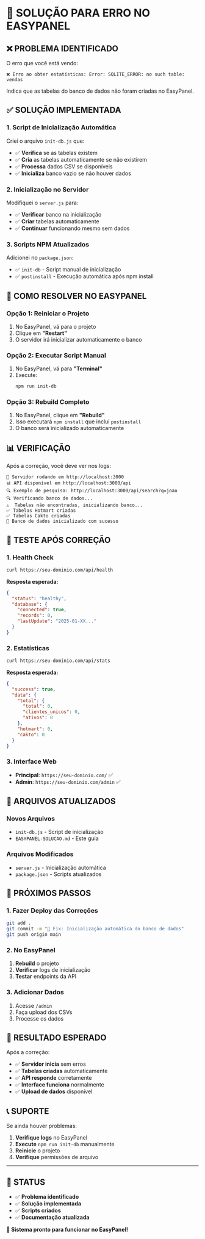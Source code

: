 # 🔧 SOLUÇÃO PARA ERRO NO EASYPANEL

## ❌ **PROBLEMA IDENTIFICADO**

O erro que você está vendo:
```
❌ Erro ao obter estatísticas: Error: SQLITE_ERROR: no such table: vendas
```

Indica que as tabelas do banco de dados não foram criadas no EasyPanel.

## ✅ **SOLUÇÃO IMPLEMENTADA**

### **1. Script de Inicialização Automática**
Criei o arquivo `init-db.js` que:
- ✅ **Verifica** se as tabelas existem
- ✅ **Cria** as tabelas automaticamente se não existirem
- ✅ **Processa** dados CSV se disponíveis
- ✅ **Inicializa** banco vazio se não houver dados

### **2. Inicialização no Servidor**
Modifiquei o `server.js` para:
- ✅ **Verificar** banco na inicialização
- ✅ **Criar** tabelas automaticamente
- ✅ **Continuar** funcionando mesmo sem dados

### **3. Scripts NPM Atualizados**
Adicionei no `package.json`:
- ✅ `init-db` - Script manual de inicialização
- ✅ `postinstall` - Execução automática após npm install

## 🚀 **COMO RESOLVER NO EASYPANEL**

### **Opção 1: Reiniciar o Projeto**
1. No EasyPanel, vá para o projeto
2. Clique em **"Restart"**
3. O servidor irá inicializar automaticamente o banco

### **Opção 2: Executar Script Manual**
1. No EasyPanel, vá para **"Terminal"**
2. Execute:
   ```bash
   npm run init-db
   ```

### **Opção 3: Rebuild Completo**
1. No EasyPanel, clique em **"Rebuild"**
2. Isso executará `npm install` que inclui `postinstall`
3. O banco será inicializado automaticamente

## 📊 **VERIFICAÇÃO**

Após a correção, você deve ver nos logs:
```
🚀 Servidor rodando em http://localhost:3000
📊 API disponível em http://localhost:3000/api
🔍 Exemplo de pesquisa: http://localhost:3000/api/search?q=joao
🔍 Verificando banco de dados...
⚠️  Tabelas não encontradas, inicializando banco...
✅ Tabelas Hotmart criadas
✅ Tabelas Cakto criadas
🎉 Banco de dados inicializado com sucesso
```

## 🧪 **TESTE APÓS CORREÇÃO**

### **1. Health Check**
```bash
curl https://seu-dominio.com/api/health
```

**Resposta esperada:**
```json
{
  "status": "healthy",
  "database": {
    "connected": true,
    "records": 0,
    "lastUpdate": "2025-01-XX..."
  }
}
```

### **2. Estatísticas**
```bash
curl https://seu-dominio.com/api/stats
```

**Resposta esperada:**
```json
{
  "success": true,
  "data": {
    "total": {
      "total": 0,
      "clientes_unicos": 0,
      "ativos": 0
    },
    "hotmart": 0,
    "cakto": 0
  }
}
```

### **3. Interface Web**
- **Principal**: `https://seu-dominio.com/` ✅
- **Admin**: `https://seu-dominio.com/admin` ✅

## 📁 **ARQUIVOS ATUALIZADOS**

### **Novos Arquivos**
- `init-db.js` - Script de inicialização
- `EASYPANEL-SOLUCAO.md` - Este guia

### **Arquivos Modificados**
- `server.js` - Inicialização automática
- `package.json` - Scripts atualizados

## 🔄 **PRÓXIMOS PASSOS**

### **1. Fazer Deploy das Correções**
```bash
git add .
git commit -m "🔧 Fix: Inicialização automática do banco de dados"
git push origin main
```

### **2. No EasyPanel**
1. **Rebuild** o projeto
2. **Verificar** logs de inicialização
3. **Testar** endpoints da API

### **3. Adicionar Dados**
1. Acesse `/admin`
2. Faça upload dos CSVs
3. Processe os dados

## 🎯 **RESULTADO ESPERADO**

Após a correção:
- ✅ **Servidor inicia** sem erros
- ✅ **Tabelas criadas** automaticamente
- ✅ **API responde** corretamente
- ✅ **Interface funciona** normalmente
- ✅ **Upload de dados** disponível

## 📞 **SUPORTE**

Se ainda houver problemas:
1. **Verifique logs** no EasyPanel
2. **Execute** `npm run init-db` manualmente
3. **Reinicie** o projeto
4. **Verifique** permissões de arquivo

---

## 🎉 **STATUS**

- ✅ **Problema identificado**
- ✅ **Solução implementada**
- ✅ **Scripts criados**
- ✅ **Documentação atualizada**

**🚀 Sistema pronto para funcionar no EasyPanel!**
